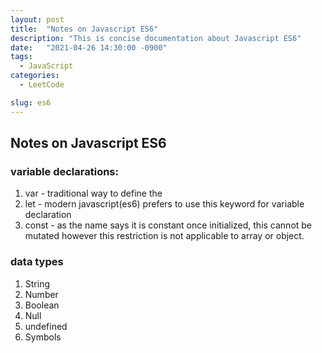 ```yaml
---
layout: post
title:  "Notes on Javascript ES6"
description: "This is concise documentation about Javascript ES6"
date:   "2021-04-26 14:30:00 -0900"
tags:
  - JavaScript
categories:
  - LeetCode

slug: es6
---
```


## Notes on Javascript ES6

### variable declarations:
1. var - traditional way to define the 
2. let - modern javascript(es6) prefers to use this keyword for variable declaration
3. const - as the name says it is constant once initialized, this cannot be mutated however this restriction is not applicable to array or object. 

### data types
1. String
2. Number
3. Boolean
4. Null
5. undefined
6. Symbols


